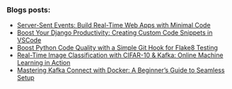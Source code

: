 ### Blogs posts:
<!-- BLOG-POST-LIST:START -->
- [Server-Sent Events: Build Real-Time Web Apps with Minimal Code](https://joel-hanson.medium.com/server-sent-events-build-real-time-web-apps-with-minimal-code-6c308b33c518?source=rss-906309768f3a------2)
- [Boost Your Django Productivity: Creating Custom Code Snippets in VSCode](https://joel-hanson.medium.com/boost-your-django-productivity-creating-custom-code-snippets-in-vscode-abc07adaf03f?source=rss-906309768f3a------2)
- [Boost Python Code Quality with a Simple Git Hook for Flake8 Testing](https://joel-hanson.medium.com/boost-python-code-quality-with-a-simple-git-hook-for-flake8-testing-608cd423740d?source=rss-906309768f3a------2)
- [Real-Time Image Classification with CIFAR-10 &amp; Kafka: Online Machine Learning in Action](https://joel-hanson.medium.com/real-time-image-classification-with-cifar-10-kafka-online-machine-learning-in-action-fde02c33b0a1?source=rss-906309768f3a------2)
- [Mastering Kafka Connect with Docker: A Beginner’s Guide to Seamless Setup](https://joel-hanson.medium.com/configuring-kafka-connector-with-docker-a-step-by-step-guide-249e3d4b4a27?source=rss-906309768f3a------2)
<!-- BLOG-POST-LIST:END -->
